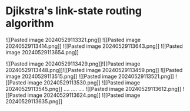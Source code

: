 # Djikstra's link-state routing algorithm
![[Pasted image 20240529113321.png]]
![[Pasted image 20240529113414.png]]
![[Pasted image 20240529113643.png]]
![[Pasted image 20240529113654.png]]

![[Pasted image 20240529113429.png]]![[Pasted image 20240529113448.png]]![[Pasted image 20240529113459.png]]
![[Pasted image 20240529113515.png]]
![[Pasted image 20240529113521.png]]
![[Pasted image 20240529113530.png]]
![[Pasted image 20240529113545.png]]
....
....
....
![[Pasted image 20240529113612.png]]
![[Pasted image 20240529113624.png]]
![[Pasted image 20240529113635.png]]
